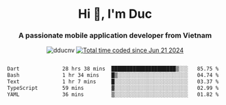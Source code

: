 <h1 align="center">
  Hi 👋, I'm  Duc</h1>
<h3 align="center">A passionate mobile application developer from Vietnam</h3>  
  
<p align="center"> <img src="https://komarev.com/ghpvc/?username=dducnv&label=Profile%20views&color=0e75b6&style=flat" alt="dducnv" /> 
<a href="https://wakatime.com/@4d2a2cd9-1bcb-4dd1-84a4-dce128a35137"><img src="https://wakatime.com/badge/user/4d2a2cd9-1bcb-4dd1-84a4-dce128a35137.svg" alt="Total time coded since Jun 21 2024" /></a>
</p>  

<div style="width: 100vw; overflow-x: auto; flex:center">
  <!--START_SECTION:waka-->

```txt
Dart              28 hrs 38 mins  █████████████████████▒░░░   85.75 %
Bash              1 hr 34 mins    █▒░░░░░░░░░░░░░░░░░░░░░░░   04.74 %
Text              1 hr 7 mins     █░░░░░░░░░░░░░░░░░░░░░░░░   03.37 %
TypeScript        59 mins         ▓░░░░░░░░░░░░░░░░░░░░░░░░   02.99 %
YAML              36 mins         ▒░░░░░░░░░░░░░░░░░░░░░░░░   01.82 %
```

<!--END_SECTION:waka-->
</div>




  
